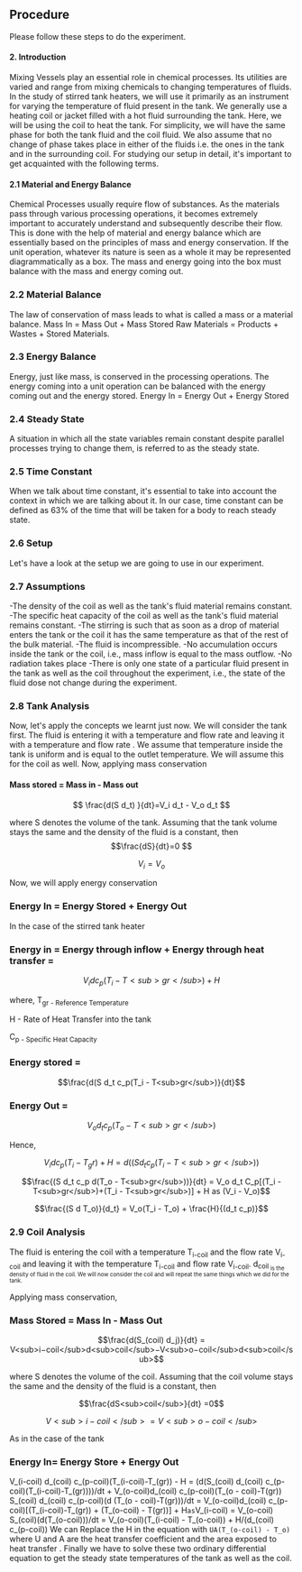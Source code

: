 ## Procedure

Please follow these steps to do the experiment.

#### 2. Introduction

Mixing Vessels play an essential role in chemical processes. Its utilities are varied and range from mixing chemicals to changing temperatures of fluids. In the study of stirred tank heaters, we will use it primarily as an instrument for varying the temperature of fluid present in the tank. We generally use a heating coil or jacket filled with a hot fluid surrounding the tank. Here, we will be using the coil to heat the tank. For simplicity, we will have the same phase for both the tank fluid and the coil fluid. We also assume that no change of phase takes place in either of the fluids i.e. the ones in the tank and in the surrounding coil. For studying our setup in detail, it's important to get acquainted with the following terms.

#### 2.1 Material and Energy Balance

Chemical Processes usually require flow of substances. As the materials pass through various processing operations, it becomes extremely important to accurately understand and subsequently describe their flow. This is done with the help of material and energy balance which are essentially based on the principles of mass and energy conservation. If the unit operation, whatever its nature is seen as a whole it may be represented diagrammatically as a box. The mass and energy going into the box must balance with the mass and energy coming out.
### 2.2 Material Balance
The law of conservation of mass leads to what is called a mass or a material balance.
Mass In = Mass Out + Mass Stored Raw Materials = Products + Wastes + Stored Materials.

### 2.3 Energy Balance
Energy, just like mass, is conserved in the processing operations. The energy coming into a unit operation can be balanced with the energy coming out and the energy stored.
Energy In = Energy Out + Energy Stored
### 2.4 Steady State
A situation in which all the state variables remain constant despite parallel processes trying to change them, is referred to as the steady state.
### 2.5 Time Constant
When we talk about time constant, it's essential to take into account the context in which we are talking about it. In our case, time constant can be defined as 63% of the time that will be taken for a body to reach steady state.
### 2.6 Setup
Let's have a look at the setup we are going to use in our experiment.
### 2.7 Assumptions
-The density of the coil as well as the tank's fluid material remains constant.
-The specific heat capacity of the coil as well as the tank's fluid material remains constant.
-The stirring is such that as soon as a drop of material enters the tank or the coil it has the same temperature as that of the rest of the bulk material.
-The fluid is incompressible.
-No accumulation occurs inside the tank or the coil, i.e., mass inflow is equal to the mass outflow.
-No radiation takes place
-There is only one state of a particular fluid present in the tank as well as the coil throughout the experiment, i.e., the state of the fluid dose not change during the experiment.
### 2.8 Tank Analysis
Now, let's apply the concepts we learnt just now. We will consider the tank first. The fluid is entering it with a temperature and flow rate and leaving it with a temperature and flow rate . We assume that temperature inside the tank is uniform and is equal to the outlet temperature. We will assume this for the coil as well. Now, applying mass conservation
#### Mass stored = Mass in - Mass out
$$ \frac{d(S d_t) }{dt}=V_i d_t - V_o d_t $$

where S denotes the volume of the tank. Assuming that the tank volume stays the same and the density of the fluid is a constant, then
$$\frac{dS}{dt}=0 $$

$$ V_i = V_o $$

Now, we will apply energy conservation
### Energy In = Energy Stored + Energy Out
In the case of the stirred tank heater
### Energy in = Energy through inflow + Energy through heat transfer = 

$$V_i d c_p(T_i - T<sub>gr</sub>) + H$$

where,
T<sub>gr - Reference Temperature
 
H - Rate of Heat Transfer into the tank
 
C<sub>p - Specific Heat Capacity
 
 
### Energy stored = 
 
$$\frac{d(S d_t c_p(T_i - T<sub>gr</sub>)}{dt}$$
 
### Energy Out = 

 $$V_o d_t c_p(T_o - T<sub>gr</sub>)$$
 
 Hence,
 
$$V_i d c_p(T_i - T_gr) + H = d((S d_t c_p(T_i - T<sub>gr</sub>))$$

 $$\frac{(S d_t c_p d(T_o - T<sub>gr</sub>))}{dt} = V_o d_t C_p[(T_i - T<sub>gr</sub>)+(T_i - T<sub>gr</sub>)] + H as (V_i - V_o)$$
 
$$\frac{(S d T_o)}{d_t} = V_o(T_i - T_o) + \frac{H}{(d_t c_p)}$$

 ### 2.9 Coil Analysis
 
 The fluid is entering the coil with a temperature T<sub>i-coil</sub> and the flow rate V<sub>i-coil</sub> and leaving it with the temperature T<sub>i-coil</sub> and flow rate V<sub>i-coil</sub>. d<sub>coil<sub> is the density of fluid in the coil. We will now consider the coil and will repeat the same things which we did for the tank.
 
 Applying mass conservation,
 ### Mass Stored = Mass In - Mass Out
 
 $$\frac{d(S_(coil) d_j)}{dt} = V<sub>i−coil</sub>d<sub>coil</sub>−V<sub>o−coil</sub>d<sub>coil</sub>$$
 
 where S denotes the volume of the coil. Assuming that the coil volume stays the same and the density of the fluid is a constant, then
 
$$\frac{dS<sub>coil</sub>}{dt} =0$$
 
$$V<sub>i-coil</sub> = V<sub>o-coil</sub>$$
 
 As in the case of the tank
 ### Energy In= Energy Store + Energy Out
 V_(i-coil) d_(coil) c_(p-coil)(T_(i-coil)-T_(gr)) - H = (d(S_(coil) d_(coil) c_(p-coil)(T_(i-coil)-T_(gr))))/dt + V_(o-coil)d_(coil) c_(p-coil)(T_(o - coil)-T(gr))
 S_(coil) d_(coil) c_(p-coil)(d (T_(o - coil)-T(gr)))/dt = V_(o-coil)d_(coil) c_(p-coil)[(T_(i-coil)-T_(gr)) + (T_(o-coil) - T(gr))] + H` as `V_(i-coil) = V_(o-coil)
 S_(coil)(d(T_(o-coil)))/dt = V_(o-coil)(T_(i-coil) - T_(o-coil)) + H/(d_(coil) c_(p-coil))
 We can Replace the H in the equation with `UA(T_(o-coil) - T_o)` where U and A are the heat transfer coefficient and the area exposed to heat transfer .
 Finally we have to solve these two ordinary differential equation to get the steady state temperatures of the tank as well as the coil.
 
